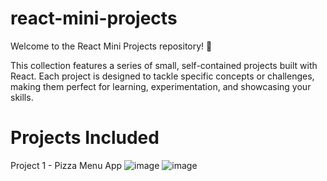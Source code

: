 # react-mini-projects
Welcome to the React Mini Projects repository! 🎉

This collection features a series of small, self-contained projects built with React. Each project is designed to tackle specific concepts or challenges, making them perfect for learning, experimentation, and showcasing your skills.

# Projects Included

Project 1 - Pizza Menu App
![image](https://github.com/sakshigangwani/react-mini-projects/assets/125336651/4a175cf3-b54e-43fa-b13a-bacff8b2034f)
![image](https://github.com/sakshigangwani/react-mini-projects/assets/125336651/20f11900-dc4c-4adf-aa6a-7cba825acf5e)
